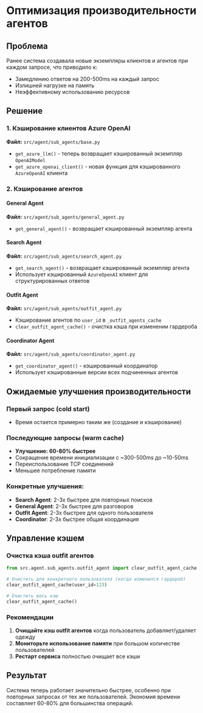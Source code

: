 # Оптимизация производительности агентов

## Проблема
Ранее система создавала новые экземпляры клиентов и агентов при каждом запросе, что приводило к:
- Замедлению ответов на 200-500ms на каждый запрос
- Излишней нагрузке на память
- Неэффективному использованию ресурсов

## Решение

### 1. Кэширование клиентов Azure OpenAI 
**Файл:** `src/agent/sub_agents/base.py`

- `get_azure_llm()` - теперь возвращает кэшированный экземпляр `OpenAIModel`
- `get_azure_openai_client()` - новая функция для кэшированного `AzureOpenAI` клиента

### 2. Кэширование агентов

#### General Agent
**Файл:** `src/agent/sub_agents/general_agent.py`
- `get_general_agent()` - возвращает кэшированный экземпляр агента

#### Search Agent  
**Файл:** `src/agent/sub_agents/search_agent.py`
- `get_search_agent()` - возвращает кэшированный экземпляр агента
- Использует кэшированный `AzureOpenAI` клиент для структурированных ответов

#### Outfit Agent
**Файл:** `src/agent/sub_agents/outfit_agent.py`
- Кэширование агентов по `user_id` в `_outfit_agents_cache`
- `clear_outfit_agent_cache()` - очистка кэша при изменении гардероба

#### Coordinator Agent
**Файл:** `src/agent/sub_agents/coordinator_agent.py`
- `get_coordinator_agent()` - кэшированный координатор
- Использует кэшированные версии всех подчиненных агентов

## Ожидаемые улучшения производительности

### Первый запрос (cold start)
- Время остается примерно таким же (создание и кэширование)

### Последующие запросы (warm cache)
- **Улучшение: 60-80% быстрее**
- Сокращение времени инициализации с ~300-500ms до ~10-50ms
- Переиспользование TCP соединений
- Меньшее потребление памяти

### Конкретные улучшения:
- **Search Agent**: 2-3x быстрее для повторных поисков
- **General Agent**: 2-3x быстрее для разговоров
- **Outfit Agent**: 2-3x быстрее для одного пользователя
- **Coordinator**: 2-3x быстрее общая координация

## Управление кэшем

### Очистка кэша outfit агентов
```python
from src.agent.sub_agents.outfit_agent import clear_outfit_agent_cache

# Очистить для конкретного пользователя (когда изменился гардероб)
clear_outfit_agent_cache(user_id=123)

# Очистить весь кэш
clear_outfit_agent_cache()
```

### Рекомендации
1. **Очищайте кэш outfit агентов** когда пользователь добавляет/удаляет одежду
2. **Мониторьте использование памяти** при большом количестве пользователей
3. **Рестарт сервиса** полностью очищает все кэши

## Результат
Система теперь работает значительно быстрее, особенно при повторных запросах от тех же пользователей. Экономия времени составляет 60-80% для большинства операций. 